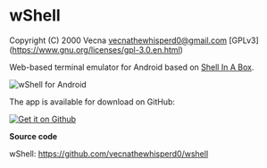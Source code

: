 
wShell
======
Copyright (C) 2000 Vecna <vecnathewhisperd0@gmail.com>
[GPLv3] 
(https://www.gnu.org/licenses/gpl-3.0.en.html)

Web-based terminal emulator for Android based on [Shell In A Box](http://code.google.com/p/shellinabox/).

![wShell for Android](https://github.com/vecnathewhisperd0/wshell/blob/master/web-1024x500.png)

The app is available for download on GitHub:

<a href="https://github.com/vecnathewhisperd0/wshell/releases/latest"><img src="https://gist.githubusercontent.com/meefik/54a54afa7cc1dc600bdb855cb7895a4a/raw/ad617c006a1ac28d067c9a87cec60199ca8fef7c/get-apk-from-github.png" alt="Get it on Github"></a>

**Source code**

wShell: <https://github.com/vecnathewhisperd0/wshell>
